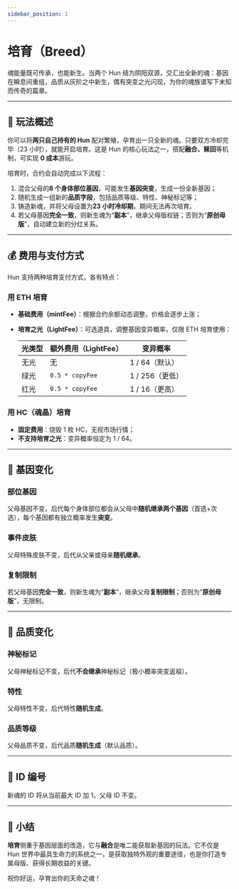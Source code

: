 ```yaml
---
sidebar_position: 1
---
```


# 培育（Breed）

魂能量既可传承，也能新生。当两个 Hun 结为阴阳双源，交汇出全新的魂：基因在瞬息间重组，品质从灰阶之中新生，偶有突变之光闪现，为你的魂族谱写下未知而传奇的篇章。

---

## 🐣 玩法概述

你可以将**两只自己持有的 Hun** 配对繁殖，孕育出一只全新的魂。只要双方冷却完毕（23 小时），就能开启培育。这是 Hun 的核心玩法之一，搭配**融合、赎回**等机制，可实现 **0 成本**游玩。

培育时，合约会自动完成以下流程：

1. 混合父母的**8 个身体部位基因**，可能发生**基因突变**，生成一份全新基因；
2. 随机生成一组新的**品质字段**，包括品质等级、特性、神秘标记等；
3. 铸造新魂，并将父母设置为**23 小时冷却期**，期间无法再次培育。
4. 若父母基因**完全一致**，则新生魂为“**副本**”，继承父母版权链；否则为“**原创母版**”，自动建立新的分红关系。

---

## 💰 费用与支付方式

Hun 支持两种培育支付方式，各有特点：

### 用 ETH 培育

- **基础费用（mintFee）**：根据合约余额动态调整，价格会逐步上涨；
- **培育之光（LightFee）**：可选道具，调整基因变异概率，仅限 ETH 培育使用：

  | 光类型 | 额外费用（LightFee） | 变异概率        |
  |--------|----------------------|-----------------|
  | 无光   | 无                   | 1 / 64（默认）  |
  | 绿光   | `0.5 * copyFee`      | 1 / 256（更低） |
  | 红光   | `0.5 * copyFee`      | 1 / 16（更高）  |

### 用 HC（魂晶）培育

- **固定费用**：烧毁 1 枚 HC，无视市场行情；
- **不支持培育之光**：变异概率恒定为 1 / 64。

---

## 🧬 基因变化

### 部位基因

父母基因不变，后代每个身体部位都会从父母中**随机继承两个基因**（首选+次选），每个基因都有独立概率发生**突变**。

### 事件皮肤

父母特殊皮肤不变，后代从父亲或母亲**随机继承**。

### 复制限制

若父母基因**完全一致**，则新生魂为“**副本**”，继承父母**复制限制**；否则为“**原创母版**”，无限制。

---

## 🌈 品质变化

### 神秘标记

父母神秘标记不变，后代**不会继承**神秘标记（极小概率突变返祖）。

### 特性

父母特性不变，后代特性**随机生成**。

### 品质等级

父母品质不变，后代品质**随机生成**（默认品质）。

---

## 🔢 ID 编号

新魂的 ID 将从当前最大 ID 加 1，父母 ID 不变。

---

## 🧠 小结

**培育**侧重于基因层面的改造，它与**融合**是唯二能获取新基因的玩法。它不仅是 Hun 世界中最具生命力的系统之一，是获取独特外观的重要途径，也是你打造专属母版、获得长期收益的关键。

祝你好运，孕育出你的天命之魂！

